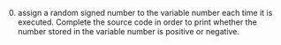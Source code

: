 0. assign a random signed number to the variable number each time it is executed. Complete the source code in order to print whether the number stored in the variable number is positive or negative.